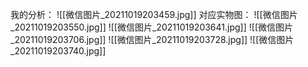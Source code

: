 我的分析：
![[微信图片_20211019203459.jpg]]
对应实物图：
![[微信图片_20211019203550.jpg]]
![[微信图片_20211019203641.jpg]]
![[微信图片_20211019203706.jpg]]
![[微信图片_20211019203728.jpg]]
![[微信图片_20211019203740.jpg]]







